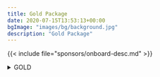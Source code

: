```yaml
---
title: Gold Package
date: 2020-07-15T13:53:13+00:00
bgImage: "images/bg/background.jpg"
description: "Gold Package"
---
```


{{< include file="sponsors/onboard-desc.md" >}}

<details class="bg-color-gold">
<summary>GOLD</summary>
{{< include file="sponsors/benefits-gold.md" >}}
</details>
